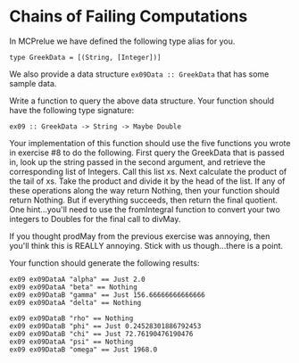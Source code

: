 # Chains of Failing Computations

In MCPrelue we have defined the following type alias for you.

    type GreekData = [(String, [Integer])]

We also provide a data structure `ex09Data :: GreekData` that has some sample
data.

Write a function to query the above data structure.  Your function should have
the following type signature:

    ex09 :: GreekData -> String -> Maybe Double

Your implementation of this function should use the five functions you wrote
in exercise #8 to do the following.  First query the GreekData that is passed
in, look up the string passed in the second argument, and retrieve the
corresponding list of Integers.  Call this list xs.  Next calculate the
product of the tail of xs.  Take the product and divide it by the head of the
list.  If any of these operations along the way return Nothing, then your
function should return Nothing.  But if everything succeeds, then return the
final quotient.  One hint...you'll need to use the fromIntegral function to convert your two integers to Doubles for the final call to divMay.

If you thought prodMay from the previous exercise was annoying, then you'll
think this is REALLY annoying.  Stick with us though...there is a point.

Your function should generate the following results:

    ex09 ex09DataA "alpha" == Just 2.0
    ex09 ex09DataA "beta" == Nothing
    ex09 ex09DataB "gamma" == Just 156.66666666666666
    ex09 ex09DataA "delta" == Nothing

    ex09 ex09DataB "rho" == Nothing
    ex09 ex09DataB "phi" == Just 0.24528301886792453
    ex09 ex09DataB "chi" == Just 72.76190476190476
    ex09 ex09DataA "psi" == Nothing
    ex09 ex09DataB "omega" == Just 1968.0
    


